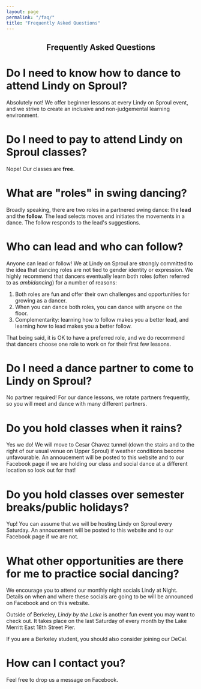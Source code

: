 ```yaml
---
layout: page
permalink: "/faq/"
title: "Frequently Asked Questions"
---
```


## <center> Frequently Asked Questions <center>


# Do I need to know how to dance to attend Lindy on Sproul?

Absolutely not! We offer beginner lessons at every Lindy on Sproul event, and we strive to create an inclusive and non-judgemental learning environment.

# Do I need to pay to attend Lindy on Sproul classes?

Nope! Our classes are **free**.

# What are "roles" in swing dancing?

Broadly speaking, there are two roles in a partnered swing dance: the **lead** and the **follow**. The lead selects moves and initiates the movements in a dance. The follow responds to the lead's suggestions.  

# Who can lead and who can follow?

Anyone can lead or follow!  We at Lindy on Sproul are strongly committed to the idea that dancing roles are not tied to gender identity or expression.  We highly recommend that dancers eventually learn both roles (often referred to as *ambidancing*) for a number of reasons:

<ol>
    <li> Both roles are fun and offer their own challenges and opportunities for growing as a dancer. </li>
    <li> When you can dance both roles, you can dance with anyone on the floor. </li>
    <li> Complementarity: learning how to follow makes you a better lead, and learning how to lead makes you a better follow. </li>
</ol>

That being said, it is OK to have a preferred role, and we do recommend that dancers choose one role to work on for their first few lessons.

# Do I need a dance partner to come to Lindy on Sproul?

No partner required! For our dance lessons, we rotate partners frequently, so you will meet and dance with many different partners.

# Do you hold classes when it rains?

Yes we do! We will move to Cesar Chavez tunnel (down the stairs and to the right of our usual venue on Upper Sproul) if weather conditions become unfavourable. An annoucement will be posted to this website and to our Facebook page if we are holding our class and social dance at a different location so look out for that!

# Do you hold classes over semester breaks/public holidays?

Yup! You can assume that we will be hosting Lindy on Sproul every Saturday. An annoucement will be posted to this website and to our Facebook page if we are not.

# What other opportunities are there for me to practice social dancing?

We encourage you to attend our monthly night socials Lindy at Night. Details on when and where these socials are going to be will be announced on Facebook and on this website.   

Outside of Berkeley, *Lindy by the Lake* is another fun event you may want to check out. It takes place on the last Saturday of every month by the Lake Merritt East 18th Street Pier.

If you are a Berkeley student, you should also consider joining our DeCal.

# How can I contact you?

Feel free to drop us a message on Facebook.
